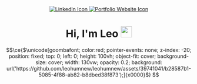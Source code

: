 <div id="badges" align="center">
  <a href="https://www.linkedin.com/in/leohumnew/">
    <img src="https://img.shields.io/badge/LinkedIn-blue?style=for-the-badge&logo=linkedin&logoColor=white" alt="LinkedIn Icon"/>
  </a>
  <a href="https://leohumnew.com">
    <img src="https://img.shields.io/badge/Portfolio Website-orange?style=for-the-badge" alt="Portfolio Website Icon"/>
  </a>
</div>

<h1 align="center">
  Hi, I'm Leo
  <img src="https://media.giphy.com/media/hvRJCLFzcasrR4ia7z/giphy.gif" width="30px"/>
</h1>


```math
\ce{$\unicode[goombafont; color:red; pointer-events: none; z-index: -20; position: fixed; top: 0; left: 0; height: 100vh; object-fit: cover; background-size: cover; width: 130vw; opacity: 0.2; background: url('https://github.com/leohumnew/leohumnew/assets/39741041/b28587b1-5085-4f88-ab82-b8dbed38f873');]{x0000}$}
